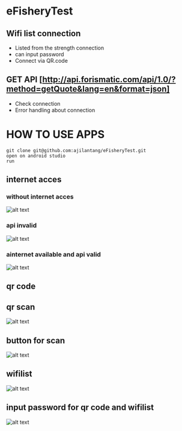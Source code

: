 # eFisheryTest
## Wifi list connection
  - Listed from the strength connection
  - can input password
  - Connect via QR.code
##  GET API [http://api.forismatic.com/api/1.0/?method=getQuote&lang=en&format=json]
  - Check connection 
  - Error handling about connection
  
 # HOW TO USE APPS
 ```
 git clone git@github.com:ajilantang/eFisheryTest.git
 open on android studio 
 run
 ```
 
 ## internet acces
 
 ### without internet acces 
![alt text](https://i.imgur.com/v5mQhWe.jpg "without internet acces") 
###  api invalid
![alt text](https://i.imgur.com/xRN7jmu.jpg "wrong api") 
### ainternet available and api valid
![alt text](https://i.imgur.com/xlZqbYQ.jpg "asdasd") 

## qr code

##  qr scan 
![alt text](https://i.imgur.com/PTn5V48g.jpg "asdasd") 
## button for scan
![alt text](https://i.imgur.com/bCem0h9.jpg "asdasd") 
## wifilist
![alt text](https://i.imgur.com/OgpNssb.jpg "asdasd") 
## input password for qr code and wifilist
![alt text](https://i.imgur.com/iPqywUo.jpg "asdasd") 
